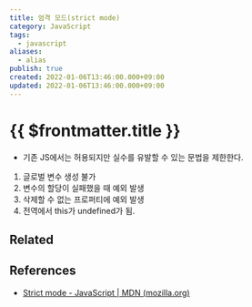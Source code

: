 ```yaml
---
title: 엄격 모드(strict mode)
category: JavaScript
tags:
  - javascript
aliases:
  - alias
publish: true
created: 2022-01-06T13:46:00.000+09:00
updated: 2022-01-06T13:46:00.000+09:00
---
```


# {{ $frontmatter.title }}

- 기존 JS에서는 허용되지만 실수를 유발할 수 있는 문법을 제한한다.

1. 글로벌 변수 생성 불가
2. 변수의 할당이 실패했을 때 예외 발생
3. 삭제할 수 없는 프로퍼티에 예외 발생
4. 전역에서 this가 undefined가 됨.

## Related

## References

- [Strict mode - JavaScript | MDN (mozilla.org)](https://developer.mozilla.org/ko/docs/Web/JavaScript/Reference/Strict_mode)
